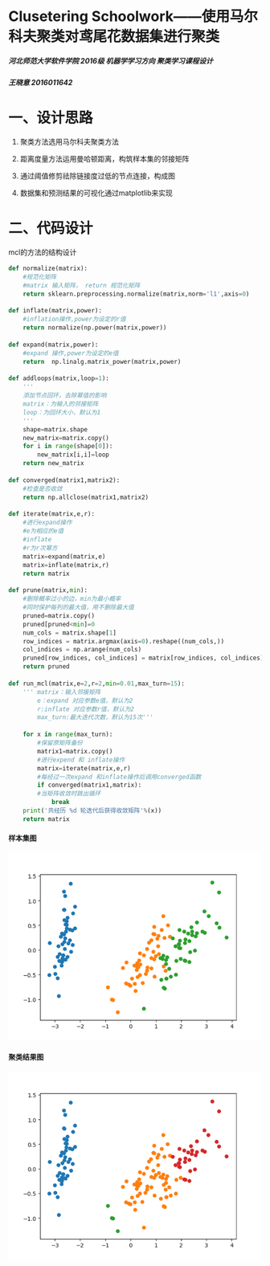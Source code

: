 # Clusetering Schoolwork——使用马尔科夫聚类对鸢尾花数据集进行聚类
##### 河北师范大学软件学院  2016级 机器学学习方向  聚类学习课程设计
#####              王晓意  2016011642
 
# 一、设计思路
1. 聚类方法选用马尔科夫聚类方法

2. 距离度量方法运用曼哈顿距离，构筑样本集的邻接矩阵

3. 通过阈值修剪祛除链接度过低的节点连接，构成图

4. 数据集和预测结果的可视化通过matplotlib来实现

# 二、代码设计
mcl的方法的结构设计
```python
def normalize(matrix):
    #规范化矩阵
    #matrix 输入矩阵， return 规范化矩阵
    return sklearn.preprocessing.normalize(matrix,norm='l1',axis=0)

def inflate(matrix,power):
    #inflation操作,power为设定的r值
    return normalize(np.power(matrix,power))

def expand(matrix,power):
    #expand 操作,power为设定的e值
    return  np.linalg.matrix_power(matrix,power) 

def addloops(matrix,loop=1):
    '''
    添加节点回环，去除幂值的影响
    matrix：为输入的邻接矩阵
    loop：为回环大小，默认为1
    '''
    shape=matrix.shape
    new_matrix=matrix.copy()
    for i in range(shape[0]):
        new_matrix[i,i]=loop
    return new_matrix

def converged(matrix1,matrix2):
    #检查是否收敛
    return np.allclose(matrix1,matrix2)

def iterate(matrix,e,r):
    #进行expand操作
    #e为相应的e值
    #inflate
    #r为r次幂方
    matrix=expand(matrix,e)
    matrix=inflate(matrix,r)
    return matrix

def prune(matrix,min):
    #删除概率过小的边，min为最小概率
    #同时保护每列的最大值，用不删除最大值
    pruned=matrix.copy()
    pruned[pruned<min]=0
    num_cols = matrix.shape[1]
    row_indices = matrix.argmax(axis=0).reshape((num_cols,))
    col_indices = np.arange(num_cols)
    pruned[row_indices, col_indices] = matrix[row_indices, col_indices]
    return pruned

def run_mcl(matrix,e=2,r=2,min=0.01,max_turn=15):
    ''' matrix：输入邻接矩阵
        e：expand 对应参数e值，默认为2
        r:inflate 对应参数r值，默认为2
        max_turn:最大迭代次数，默认为15次'''
    
    for x in range(max_turn):
    	#保留原矩阵备份
        matrix1=matrix.copy()
        #进行expend 和 inflate操作
        matrix=iterate(matrix,e,r)  
        #每经过一次expand 和inflate操作后调用converged函数      
        if converged(matrix1,matrix):
        #当矩阵收敛时跳出循环
            break 
    print('共经历 %d 轮迭代后获得收敛矩阵'%(x))
    return matrix
```
#### 样本集图
![样本集图](result_image/mcl_schoolwork_1.png)
#### 聚类结果图
![聚类结果集图](result_image/mcl_schoolwork_2.png)



